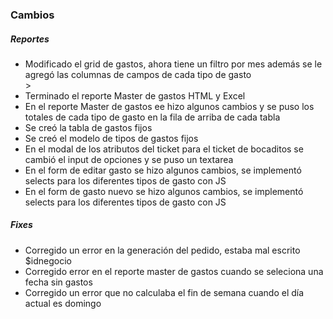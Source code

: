 <h3>Cambios</h3>
<h5>Reportes</h5>
<ul>
    <li>Modificado el grid de gastos, ahora tiene un filtro por mes además se le agregó las columnas de campos de cada tipo de gasto</li>>
    <li>Terminado el reporte Master de gastos HTML y Excel</li>
    <li>En el reporte Master de gastos ee hizo algunos cambios y se puso los totales de cada tipo de gasto en la fila de arriba de cada tabla</li>
    <li>Se creó la tabla de gastos fijos</li>
    <li>Se creó el modelo de tipos de gastos fijos</li>
    <li>En el modal de los atributos del ticket para el ticket de bocaditos se cambió el input de opciones y se puso un textarea</li>
    <li>En el form de editar gasto se hizo algunos cambios, se implementó selects para los diferentes tipos de gasto con JS</li>
    <li>En el form de gasto nuevo se hizo algunos cambios, se implementó selects para los diferentes tipos de gasto con JS</li>
</ul>

<h5>Fixes</h5>
<ul>
    <li>Corregido un error en la generación del pedido, estaba mal escrito $idnegocio</li>
    <li>Corregido error en el reporte master de gastos cuando se seleciona una fecha sin gastos</li>
    <li>Corregido un error que no calculaba el fin de semana cuando el día actual es domingo</li>
</ul>